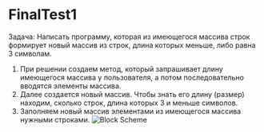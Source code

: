# FinalTest1
Задача: Написать программу, которая из имеющегося массива строк формирует новый массив из строк, длина которых меньше, либо равна 3 символам. 
1. При решении создаем метод, который запрашивает длину имеющегося массива у пользователя, а потом последовательно вводятся элементы массива.
2. Далее создается новый массив. Чтобы знать его длину (размер) находим, сколько строк, длина которых 3 и меньше символов.
3. Заполняем новый массив элементами из имеющегося  массива нужными строками.
![Block Scheme](https://github.com/AnnMitrakhovich/FinalTest1/main/BlockScheme.png)
